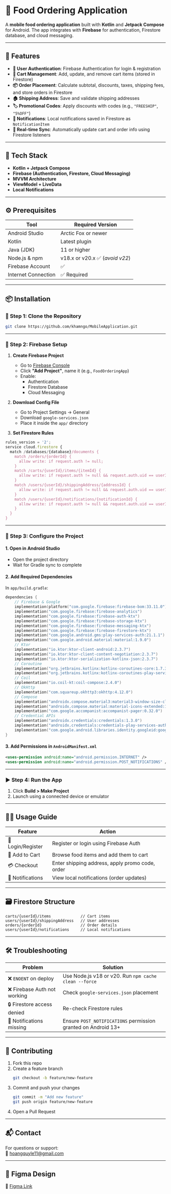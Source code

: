 # 🍔 Food Ordering Application

A **mobile food ordering application** built with **Kotlin** and **Jetpack Compose** for Android. The app integrates with **Firebase** for authentication, Firestore database, and cloud messaging.

---

## 📱 Features

- **🔐 User Authentication**: Firebase Authentication for login & registration  
- **🛒 Cart Management**: Add, update, and remove cart items (stored in Firestore)  
- **📦 Order Placement**: Calculate subtotal, discounts, taxes, shipping fees, and store orders in Firestore  
- **🏠 Shipping Address**: Save and validate shipping addresses  
- **🏷️ Promotional Codes**: Apply discounts with codes (e.g., `"FREESHIP"`, `"5%OFF"`)  
- **🔔 Notifications**: Local notifications saved in Firestore as `NotificationItem`  
- **🔄 Real-time Sync**: Automatically update cart and order info using Firestore listeners  

---

## 🚀 Tech Stack

- **Kotlin + Jetpack Compose**  
- **Firebase (Authentication, Firestore, Cloud Messaging)**  
- **MVVM Architecture**  
- **ViewModel + LiveData**  
- **Local Notifications**  

---

## ⚙️ Prerequisites

| Tool                | Required Version     |
|---------------------|----------------------|
| Android Studio      | Arctic Fox or newer  |
| Kotlin              | Latest plugin        |
| Java (JDK)          | 11 or higher         |
| Node.js & npm       | v18.x or v20.x ✅ (*avoid v22*) |
| Firebase Account    | ✅                   |
| Internet Connection | ✅ Required          |

---

## 📦 Installation

### 🔁 Step 1: Clone the Repository

```bash
git clone https://github.com/khamngo/MobileApplication.git
```

---

### 🔧 Step 2: Firebase Setup

1. **Create Firebase Project**
   - Go to [Firebase Console](https://console.firebase.google.com/)
   - Click **"Add Project"**, name it (e.g., `FoodOrderingApp`)
   - Enable:
     - Authentication
     - Firestore Database
     - Cloud Messaging

2. **Download Config File**
   - Go to Project Settings → General  
   - Download `google-services.json`  
   - Place it inside the `app/` directory

3. **Set Firestore Rules**

```js
rules_version = '2';
service cloud.firestore {
  match /databases/{database}/documents {
    match /orders/{orderId} {
      allow write: if request.auth != null;
    }
    match /carts/{userId}/items/{itemId} {
      allow write: if request.auth != null && request.auth.uid == userId;
    }
    match /users/{userId}/shippingAddress/{addressId} {
      allow write: if request.auth != null && request.auth.uid == userId;
    }
    match /users/{userId}/notifications/{notificationId} {
      allow write: if request.auth != null && request.auth.uid == userId;
    }
  }
}
```

---

### 🧱 Step 3: Configure the Project

#### 1. Open in Android Studio
- Open the project directory
- Wait for Gradle sync to complete

#### 2. Add Required Dependencies

In `app/build.gradle`:

```kotlin
dependencies {
    // Firebase & Google
    implementation(platform("com.google.firebase:firebase-bom:33.11.0"))
    implementation("com.google.firebase:firebase-analytics")
    implementation("com.google.firebase:firebase-auth-ktx")
    implementation("com.google.firebase:firebase-storage-ktx")
    implementation("com.google.firebase:firebase-messaging-ktx")
    implementation("com.google.firebase:firebase-firestore-ktx")
    implementation("com.google.android.gms:play-services-auth:21.1.1")
    implementation("com.google.android.material:material:1.9.0")
    // Ktor
    implementation("io.ktor:ktor-client-android:2.3.7")
    implementation("io.ktor:ktor-client-content-negotiation:2.3.7")
    implementation("io.ktor:ktor-serialization-kotlinx-json:2.3.7")
    // Coroutine
    implementation("org.jetbrains.kotlinx:kotlinx-coroutines-core:1.7.3")
    implementation("org.jetbrains.kotlinx:kotlinx-coroutines-play-services:1.7.3")
    // Coil
    implementation("io.coil-kt:coil-compose:2.4.0")
    // OkHttp
    implementation("com.squareup.okhttp3:okhttp:4.12.0")
    // Compose
    implementation("androidx.compose.material3:material3-window-size-class:1.1.0")
    implementation("androidx.compose.material:material-icons-extended:1.5.0")
    implementation("com.google.accompanist:accompanist-pager:0.32.0")
    // Credential APIs
    implementation("androidx.credentials:credentials:1.3.0")
    implementation("androidx.credentials:credentials-play-services-auth:1.3.0")
    implementation("com.google.android.libraries.identity.googleid:googleid:1.1.1")
}
```

#### 3. Add Permissions in `AndroidManifest.xml`

```xml
<uses-permission android:name="android.permission.INTERNET" />
<uses-permission android:name="android.permission.POST_NOTIFICATIONS" />
```

---

### ▶️ Step 4: Run the App

1. Click **Build > Make Project**
2. Launch using a connected device or emulator

---

## 🧑‍💻 Usage Guide

| Feature         | Action                                         |
|-----------------|------------------------------------------------|
| 🔐 Login/Register | Register or login using Firebase Auth        |
| 🛒 Add to Cart   | Browse food items and add them to cart        |
| 💳 Checkout      | Enter shipping address, apply promo code, order |
| 🔔 Notifications | View local notifications (order updates)     |

---

## 🗃️ Firestore Structure

```
carts/{userId}/items             // Cart items
users/{userId}/shippingAddress   // User addresses
orders/{orderId}                 // Order details
users/{userId}/notifications     // Local notifications
```

---

## 🛠️ Troubleshooting

| Problem                     | Solution |
|-----------------------------|----------|
| ❌ `ENOENT` on deploy        | Use Node.js v18 or v20. Run `npm cache clean --force` |
| ❌ Firebase Auth not working | Check `google-services.json` placement |
| 🔒 Firestore access denied   | Re-check Firestore rules |
| 🔕 Notifications missing     | Ensure `POST_NOTIFICATIONS` permission granted on Android 13+ |

---

## 🧩 Contributing

1. Fork this repo
2. Create a feature branch  
   ```bash
   git checkout -b feature/new-feature
   ```
3. Commit and push your changes  
   ```bash
   git commit -m "Add new feature"
   git push origin feature/new-feature
   ```
4. Open a Pull Request

---

## 📬 Contact

For questions or support:  
📧 [hoangquyle11@gmail.com](mailto:hoangquyle11@gmail.com)

---

## 🎨 Figma Design

🔗 [Figma Link](https://www.figma.com/design/nL7WPVvpkNuyt2ISamGSgg/Ung-Dung?node-id=0-1&t=d76lABNB3dorc4Jw-1)
